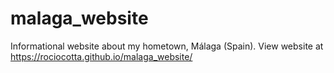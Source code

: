 # malaga_website
Informational website about my hometown, Málaga (Spain).
View website at https://rociocotta.github.io/malaga_website/ 
